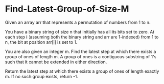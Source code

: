 # Find-Latest-Group-of-Size-M

Given an array arr that represents a permutation of numbers from 1 to n.

You have a binary string of size n that initially has all its bits set to zero. At each step i (assuming both the binary string and arr are 1-indexed) from 1 to n, the bit at position arr[i] is set to 1.

You are also given an integer m. Find the latest step at which there exists a group of ones of length m. A group of ones is a contiguous substring of 1's such that it cannot be extended in either direction.

Return the latest step at which there exists a group of ones of length exactly m. If no such group exists, return -1.
